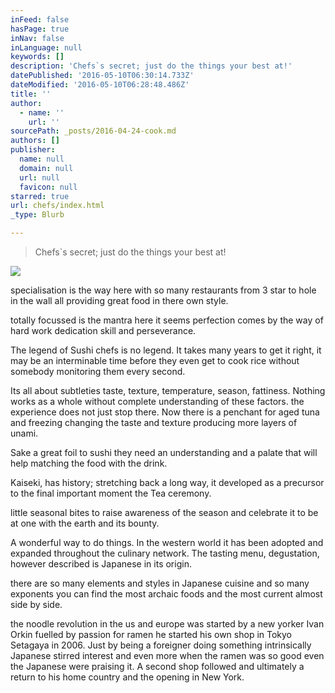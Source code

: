 ```yaml
---
inFeed: false
hasPage: true
inNav: false
inLanguage: null
keywords: []
description: 'Chefs`s secret; just do the things your best at!'
datePublished: '2016-05-10T06:30:14.733Z'
dateModified: '2016-05-10T06:28:48.486Z'
title: ''
author:
  - name: ''
    url: ''
sourcePath: _posts/2016-04-24-cook.md
authors: []
publisher:
  name: null
  domain: null
  url: null
  favicon: null
starred: true
url: chefs/index.html
_type: Blurb

---
```

> Chefs\`s secret; just do the things your best at!

![](https://the-grid-user-content.s3-us-west-2.amazonaws.com/14a1ef69-d5cd-4a5e-852f-92df966a3edd.jpg)

specialisation is the way here with so many restaurants from 3 star to hole in the wall all providing great food in there own style.

totally focussed is the mantra here it seems perfection comes by the way of hard work dedication skill and perseverance.

The legend of Sushi chefs is no legend. It takes many years to get it right, it may be an interminable time before they even get to cook rice without somebody monitoring them every second. 

Its all about subtleties taste, texture, temperature, season, fattiness. Nothing works as a whole without complete understanding of these factors. the experience does not just stop there. Now there is a penchant for aged tuna and freezing changing the taste and texture producing more layers of unami.

Sake a great foil to sushi they need an understanding and a palate that will help matching the food with the drink.

Kaiseki, has history; stretching back a long way, it developed as a precursor to the final important moment the Tea ceremony.

little seasonal bites to raise awareness of the season and celebrate it to be at one with the earth and its bounty.

A wonderful way to do things. In the western world it has been adopted and expanded throughout the culinary network. The tasting menu, degustation, however described is Japanese in its origin.

there are so many elements and styles in Japanese cuisine and so many exponents you can find the most archaic foods and the most current almost side by side.

the noodle revolution in the us and europe was started by a new yorker Ivan Orkin fuelled by passion for ramen he started his own shop in Tokyo Setagaya in 2006\. Just by being a foreigner doing something intrinsically Japanese stirred interest and even more when the ramen was so good even the Japanese were praising it. A second shop followed and ultimately a return to his home country and the opening in New York.
